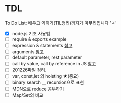 # TDL
To Do List: 배우고 익히기(TIL정리)까지가 마무리입니다 'ㅈ' 

- [x] node.js 기초 사용법  
- [ ] require & exports example
- [ ] expression & statements
  [참고](https://gusdnd852.tistory.com/68)
- [ ] arguments
  [참고](https://boycoding.tistory.com/21)
- [ ] default parameter, rest parameter
- [ ] call by value, call by reference in JS
  [참고](https://code-masterjung.tistory.com/32)
- [ ] 201226파일 정리.
- [ ] var, const,let 의 hoisting ★(중요)
- [ ] binary search __ recursion으로 표현
- [ ] MDN으로 reduce 공부하기
- [ ] Map/Set의 비교
